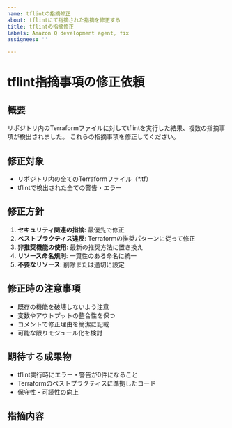 ```yaml
---
name: tflintの指摘修正
about: tflintにて指摘された指摘を修正する
title: tflintの指摘修正
labels: Amazon Q development agent, fix
assignees: ''

---
```


# tflint指摘事項の修正依頼

## 概要

リポジトリ内のTerraformファイルに対してtflintを実行した結果、複数の指摘事項が検出されました。
これらの指摘事項を修正してください。

## 修正対象
- リポジトリ内の全てのTerraformファイル（*.tf）
- tflintで検出された全ての警告・エラー

## 修正方針
1. **セキュリティ関連の指摘**: 最優先で修正
2. **ベストプラクティス違反**: Terraformの推奨パターンに従って修正
3. **非推奨機能の使用**: 最新の推奨方法に置き換え
4. **リソース命名規則**: 一貫性のある命名に統一
5. **不要なリソース**: 削除または適切に設定

## 修正時の注意事項
- 既存の機能を破壊しないよう注意
- 変数やアウトプットの整合性を保つ
- コメントで修正理由を簡潔に記載
- 可能な限りモジュール化を検討

## 期待する成果物
- tflint実行時にエラー・警告が0件になること
- Terraformのベストプラクティスに準拠したコード
- 保守性・可読性の向上

## 指摘内容

```bash

```
